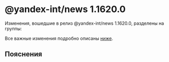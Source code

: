 # @yandex-int/news 1.1620.0

<!-- ЧЕЛОВЕЧЕСКОЕ ВСТУПЛЕНИЕ -->

Изменения, вошедшие в релиз @yandex-int/news 1.1620.0, разделены на группы:

Все важные изменения подробно описаны [ниже](#Пояснения).

## Пояснения

